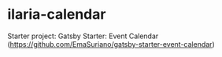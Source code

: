 # ilaria-calendar

Starter project: Gatsby Starter: Event Calendar (https://github.com/EmaSuriano/gatsby-starter-event-calendar)
